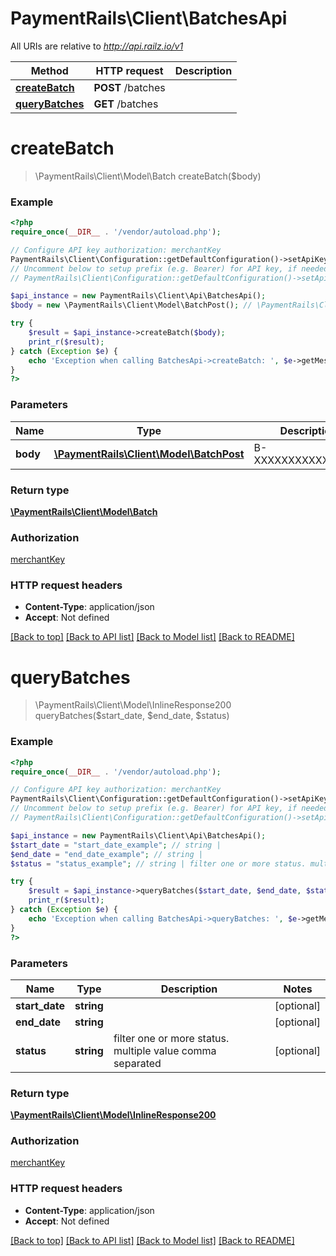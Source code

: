 # PaymentRails\Client\BatchesApi

All URIs are relative to *http://api.railz.io/v1*

Method | HTTP request | Description
------------- | ------------- | -------------
[**createBatch**](BatchesApi.md#createBatch) | **POST** /batches | 
[**queryBatches**](BatchesApi.md#queryBatches) | **GET** /batches | 


# **createBatch**
> \PaymentRails\Client\Model\Batch createBatch($body)



### Example
```php
<?php
require_once(__DIR__ . '/vendor/autoload.php');

// Configure API key authorization: merchantKey
PaymentRails\Client\Configuration::getDefaultConfiguration()->setApiKey('x-api-key', 'YOUR_API_KEY');
// Uncomment below to setup prefix (e.g. Bearer) for API key, if needed
// PaymentRails\Client\Configuration::getDefaultConfiguration()->setApiKeyPrefix('x-api-key', 'Bearer');

$api_instance = new PaymentRails\Client\Api\BatchesApi();
$body = new \PaymentRails\Client\Model\BatchPost(); // \PaymentRails\Client\Model\BatchPost | B-XXXXXXXXXXXXXXXX

try {
    $result = $api_instance->createBatch($body);
    print_r($result);
} catch (Exception $e) {
    echo 'Exception when calling BatchesApi->createBatch: ', $e->getMessage(), PHP_EOL;
}
?>
```

### Parameters

Name | Type | Description  | Notes
------------- | ------------- | ------------- | -------------
 **body** | [**\PaymentRails\Client\Model\BatchPost**](../Model/\PaymentRails\Client\Model\BatchPost.md)| B-XXXXXXXXXXXXXXXX |

### Return type

[**\PaymentRails\Client\Model\Batch**](../Model/Batch.md)

### Authorization

[merchantKey](../../README.md#merchantKey)

### HTTP request headers

 - **Content-Type**: application/json
 - **Accept**: Not defined

[[Back to top]](#) [[Back to API list]](../../README.md#documentation-for-api-endpoints) [[Back to Model list]](../../README.md#documentation-for-models) [[Back to README]](../../README.md)

# **queryBatches**
> \PaymentRails\Client\Model\InlineResponse200 queryBatches($start_date, $end_date, $status)



### Example
```php
<?php
require_once(__DIR__ . '/vendor/autoload.php');

// Configure API key authorization: merchantKey
PaymentRails\Client\Configuration::getDefaultConfiguration()->setApiKey('x-api-key', 'YOUR_API_KEY');
// Uncomment below to setup prefix (e.g. Bearer) for API key, if needed
// PaymentRails\Client\Configuration::getDefaultConfiguration()->setApiKeyPrefix('x-api-key', 'Bearer');

$api_instance = new PaymentRails\Client\Api\BatchesApi();
$start_date = "start_date_example"; // string | 
$end_date = "end_date_example"; // string | 
$status = "status_example"; // string | filter one or more status. multiple value comma separated

try {
    $result = $api_instance->queryBatches($start_date, $end_date, $status);
    print_r($result);
} catch (Exception $e) {
    echo 'Exception when calling BatchesApi->queryBatches: ', $e->getMessage(), PHP_EOL;
}
?>
```

### Parameters

Name | Type | Description  | Notes
------------- | ------------- | ------------- | -------------
 **start_date** | **string**|  | [optional]
 **end_date** | **string**|  | [optional]
 **status** | **string**| filter one or more status. multiple value comma separated | [optional]

### Return type

[**\PaymentRails\Client\Model\InlineResponse200**](../Model/InlineResponse200.md)

### Authorization

[merchantKey](../../README.md#merchantKey)

### HTTP request headers

 - **Content-Type**: application/json
 - **Accept**: Not defined

[[Back to top]](#) [[Back to API list]](../../README.md#documentation-for-api-endpoints) [[Back to Model list]](../../README.md#documentation-for-models) [[Back to README]](../../README.md)

